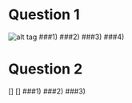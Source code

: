 # Question 1
![alt tag](https://raw.githubusercontent.com/uwoece-se2205b-2017/lab-01-lists-gui-introduction-JedraPeake/master/Capture.PNG?token=AXFuEdHL6FB_2EdnHzdaEwTnTQwgCKxMks5YnLTPwA%3D%3D)
###1)
###2)
###3)
###4)

# Question 2
[]
[]
###1)
###2)
###3)
